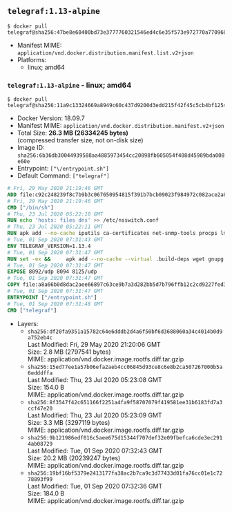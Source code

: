 ## `telegraf:1.13-alpine`

```console
$ docker pull telegraf@sha256:47be8e60400bd73e3777760321546ed4c6e35f573e972770a7709689f685add2
```

-	Manifest MIME: `application/vnd.docker.distribution.manifest.list.v2+json`
-	Platforms:
	-	linux; amd64

### `telegraf:1.13-alpine` - linux; amd64

```console
$ docker pull telegraf@sha256:11a9c13324669a8949c60c437d9200d3edd215f42f45c5cb4bf1254142ba6ea4
```

-	Docker Version: 18.09.7
-	Manifest MIME: `application/vnd.docker.distribution.manifest.v2+json`
-	Total Size: **26.3 MB (26334245 bytes)**  
	(compressed transfer size, not on-disk size)
-	Image ID: `sha256:6b36db30044939588aa4885973454cc20898fb605054f408d45989bda008e60e`
-	Entrypoint: `["\/entrypoint.sh"]`
-	Default Command: `["telegraf"]`

```dockerfile
# Fri, 29 May 2020 21:19:46 GMT
ADD file:c92c248239f8c7b9b3c067650954815f391b7bcb09023f984972c082ace2a8d0 in / 
# Fri, 29 May 2020 21:19:46 GMT
CMD ["/bin/sh"]
# Thu, 23 Jul 2020 05:22:10 GMT
RUN echo 'hosts: files dns' >> /etc/nsswitch.conf
# Thu, 23 Jul 2020 05:22:11 GMT
RUN apk add --no-cache iputils ca-certificates net-snmp-tools procps lm_sensors tzdata &&     update-ca-certificates
# Tue, 01 Sep 2020 07:31:43 GMT
ENV TELEGRAF_VERSION=1.13.4
# Tue, 01 Sep 2020 07:31:47 GMT
RUN set -ex &&     apk add --no-cache --virtual .build-deps wget gnupg tar &&     for key in         05CE15085FC09D18E99EFB22684A14CF2582E0C5 ;     do         gpg --keyserver ha.pool.sks-keyservers.net --recv-keys "$key" ||         gpg --keyserver pgp.mit.edu --recv-keys "$key" ||         gpg --keyserver keyserver.pgp.com --recv-keys "$key" ;     done &&     wget --no-verbose https://dl.influxdata.com/telegraf/releases/telegraf-${TELEGRAF_VERSION}-static_linux_amd64.tar.gz.asc &&     wget --no-verbose https://dl.influxdata.com/telegraf/releases/telegraf-${TELEGRAF_VERSION}-static_linux_amd64.tar.gz &&     gpg --batch --verify telegraf-${TELEGRAF_VERSION}-static_linux_amd64.tar.gz.asc telegraf-${TELEGRAF_VERSION}-static_linux_amd64.tar.gz &&     mkdir -p /usr/src /etc/telegraf &&     tar -C /usr/src -xzf telegraf-${TELEGRAF_VERSION}-static_linux_amd64.tar.gz &&     mv /usr/src/telegraf*/telegraf.conf /etc/telegraf/ &&     chmod +x /usr/src/telegraf*/* &&     cp -a /usr/src/telegraf*/* /usr/bin/ &&     gpgconf --kill all &&     rm -rf *.tar.gz* /usr/src /root/.gnupg &&     apk del .build-deps
# Tue, 01 Sep 2020 07:31:47 GMT
EXPOSE 8092/udp 8094 8125/udp
# Tue, 01 Sep 2020 07:31:47 GMT
COPY file:a8a66b0d8dac2aee66897c63ce9b7a3d282bb5d7b796ffb12c2cd9227fed341b in /entrypoint.sh 
# Tue, 01 Sep 2020 07:31:47 GMT
ENTRYPOINT ["/entrypoint.sh"]
# Tue, 01 Sep 2020 07:31:48 GMT
CMD ["telegraf"]
```

-	Layers:
	-	`sha256:df20fa9351a15782c64e6dddb2d4a6f50bf6d3688060a34c4014b0d9a752eb4c`  
		Last Modified: Fri, 29 May 2020 21:20:06 GMT  
		Size: 2.8 MB (2797541 bytes)  
		MIME: application/vnd.docker.image.rootfs.diff.tar.gzip
	-	`sha256:15ed77ee1a57b06efa2aeb4cc06845d93ce8c6e8b2ca507267000b5a6edddffa`  
		Last Modified: Thu, 23 Jul 2020 05:23:08 GMT  
		Size: 154.0 B  
		MIME: application/vnd.docker.image.rootfs.diff.tar.gzip
	-	`sha256:8f3547f42c651166f2251a4fa9f58707079f419581ee31b6183fd7a3ccf47e20`  
		Last Modified: Thu, 23 Jul 2020 05:23:09 GMT  
		Size: 3.3 MB (3297119 bytes)  
		MIME: application/vnd.docker.image.rootfs.diff.tar.gzip
	-	`sha256:9b121986edf016c5aee675d15344f707def32e09fbefca6cde3ec2914ab08729`  
		Last Modified: Tue, 01 Sep 2020 07:32:43 GMT  
		Size: 20.2 MB (20239247 bytes)  
		MIME: application/vnd.docker.image.rootfs.diff.tar.gzip
	-	`sha256:19bf16bf5379e2413177fa38ac2b7ca9c3d77433d01fa76cc01e1c7278893f99`  
		Last Modified: Tue, 01 Sep 2020 07:32:36 GMT  
		Size: 184.0 B  
		MIME: application/vnd.docker.image.rootfs.diff.tar.gzip
